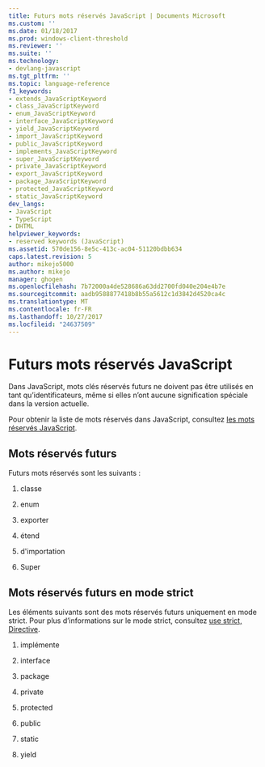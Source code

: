 ```yaml
---
title: Futurs mots réservés JavaScript | Documents Microsoft
ms.custom: ''
ms.date: 01/18/2017
ms.prod: windows-client-threshold
ms.reviewer: ''
ms.suite: ''
ms.technology:
- devlang-javascript
ms.tgt_pltfrm: ''
ms.topic: language-reference
f1_keywords:
- extends_JavaScriptKeyword
- class_JavaScriptKeyword
- enum_JavaScriptKeyword
- interface_JavaScriptKeyword
- yield_JavaScriptKeyword
- import_JavaScriptKeyword
- public_JavaScriptKeyword
- implements_JavaScriptKeyword
- super_JavaScriptKeyword
- private_JavaScriptKeyword
- export_JavaScriptKeyword
- package_JavaScriptKeyword
- protected_JavaScriptKeyword
- static_JavaScriptKeyword
dev_langs:
- JavaScript
- TypeScript
- DHTML
helpviewer_keywords:
- reserved keywords (JavaScript)
ms.assetid: 570de156-8e5c-413c-ac04-51120bdbb634
caps.latest.revision: 5
author: mikejo5000
ms.author: mikejo
manager: ghogen
ms.openlocfilehash: 7b72000a4de528686a63dd2700fd040e204e4b7e
ms.sourcegitcommit: aadb9588877418b8b55a5612c1d3842d4520ca4c
ms.translationtype: MT
ms.contentlocale: fr-FR
ms.lasthandoff: 10/27/2017
ms.locfileid: "24637509"
---
```

# <a name="javascript-future-reserved-words"></a>Futurs mots réservés JavaScript
Dans JavaScript, mots clés réservés futurs ne doivent pas être utilisés en tant qu’identificateurs, même si elles n’ont aucune signification spéciale dans la version actuelle.  
  
 Pour obtenir la liste de mots réservés dans JavaScript, consultez [les mots réservés JavaScript](../../javascript/reference/javascript-reserved-words.md).  
  
## <a name="future-reserved-words"></a>Mots réservés futurs  
 Futurs mots réservés sont les suivants :  
  
1.  classe  
  
2.  enum  
  
3.  exporter  
  
4.  étend  
  
5.  d'importation  
  
6.  Super  
  
## <a name="future-reserved-words-in-strict-mode"></a>Mots réservés futurs en mode strict  
 Les éléments suivants sont des mots réservés futurs uniquement en mode strict. Pour plus d’informations sur le mode strict, consultez [use strict, Directive](../../javascript/reference/use-strict-directive.md).  
  
1.  implémente  
  
2.  interface  
  
3.  package  
  
4.  private  
  
5.  protected  
  
6.  public  
  
7.  static  
  
8.  yield